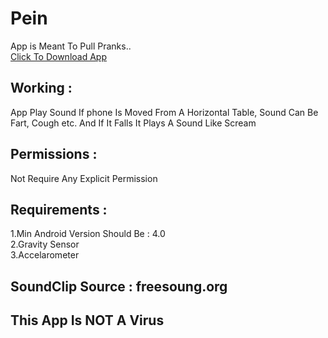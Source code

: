 # Pein
App is Meant To Pull Pranks..<br/>
<a href="https://github.com/rmhg/Pein/raw/master/Android%20Packags%20(.apk)/Signed/Release/Pein.apk">Click To Download App</a>
## Working :
App Play Sound If phone Is Moved From A Horizontal Table,
Sound Can Be Fart, Cough etc.
And If It Falls It Plays A Sound Like Scream
## Permissions :
  Not Require Any Explicit Permission
##  Requirements :
   1.Min Android Version Should Be : 4.0 <br/>
   2.Gravity Sensor<br/>
   3.Accelarometer<br/>
## SoundClip Source : freesoung.org
## This App Is NOT A Virus
